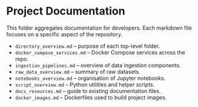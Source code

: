 # Project Documentation

This folder aggregates documentation for developers. Each markdown file focuses on a specific aspect of the repository.

- `directory_overview.md` – purpose of each top-level folder.
- `docker_compose_services.md` – Docker Compose services across the repo.
- `ingestion_pipelines.md` – overview of data ingestion components.
- `raw_data_overview.md` – summary of raw datasets.
- `notebooks_overview.md` – organisation of Jupyter notebooks.
- `script_overview.md` – Python utilities and helper scripts.
- `docs_resources.md` – guide to existing documentation files.
- `docker_images.md` – Dockerfiles used to build project images.

